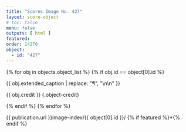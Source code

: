 ```yaml
---
title: "Scores Image No. 427"
layout: score-object
# toc: false
menu: false
outputs: [ html ]
featured: 
order: 14270
object:
  - id: "427"
---
```


{% for obj in objects.object_list %}
{% if obj.id == object[0].id %}

{{ obj.extended_caption | replace: "¶", "\n\n" }}

{{ obj.credit }} {.object-credit}

{% endif %}
{% endfor %}

<div class="object-credit object-url is-print-only">

{{ publication.url }}image-index/{{ object[0].id }}/ {% if featured %}*{% endif %}

</div>
